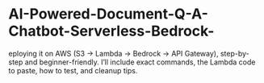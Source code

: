 # AI-Powered-Document-Q-A-Chatbot-Serverless-Bedrock-
eploying it on AWS (S3 → Lambda → Bedrock → API Gateway), step-by-step and beginner-friendly. I’ll include exact commands, the Lambda code to paste, how to test, and cleanup tips.
